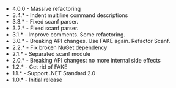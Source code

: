 * 4.0.0 - Massive refactoring
* 3.4.* - Indent multiline command descriptions
* 3.3.* - Fixed scanf parser.
* 3.2.* - Fixed scanf parser.
* 3.1.* - Improve comments. Some refactoring.
* 3.0.* - Breaking API changes. Use FAKE again. Refactor Scanf.
* 2.2.* - Fix broken NuGet dependency
* 2.1.* - Separated scanf module
* 2.0.* - Breaking API changes: no more internal side effects
* 1.2.* - Get rid of FAKE
* 1.1.* - Support .NET Standard 2.0
* 1.0.* - Initial release

